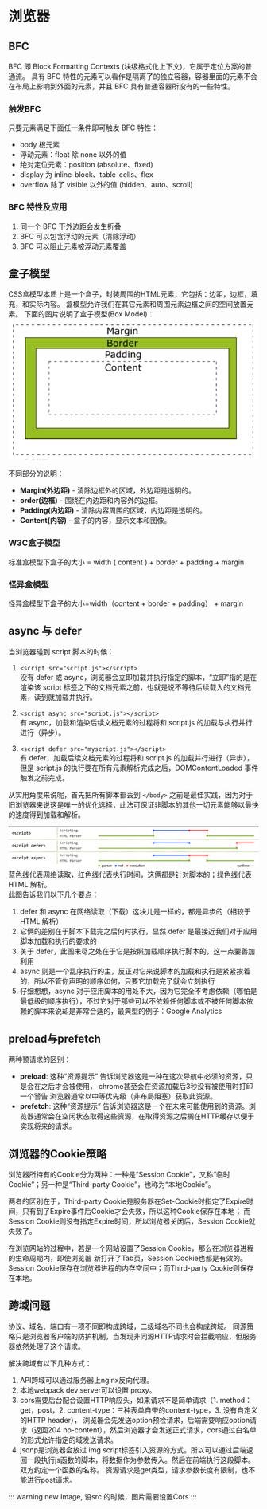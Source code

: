 # 浏览器

## BFC
BFC 即 Block Formatting Contexts (块级格式化上下文)，它属于定位方案的普通流。
具有 BFC 特性的元素可以看作是隔离了的独立容器，容器里面的元素不会在布局上影响到外面的元素，并且 BFC 具有普通容器所没有的一些特性。

### 触发BFC
只要元素满足下面任一条件即可触发 BFC 特性：
- body 根元素
- 浮动元素：float 除 none 以外的值
- 绝对定位元素：position (absolute、fixed)
- display 为 inline-block、table-cells、flex
- overflow 除了 visible 以外的值 (hidden、auto、scroll)

### BFC 特性及应用
1. 同一个 BFC 下外边距会发生折叠
2. BFC 可以包含浮动的元素（清除浮动）
3. BFC 可以阻止元素被浮动元素覆盖

## 盒子模型
CSS盒模型本质上是一个盒子，封装周围的HTML元素，它包括：边距，边框，填充，和实际内容。
盒模型允许我们在其它元素和周围元素边框之间的空间放置元素。
下面的图片说明了盒子模型(Box Model)：
![An image](./images/box-model.png)

不同部分的说明：
- **Margin(外边距)** - 清除边框外的区域，外边距是透明的。
- **order(边框)** - 围绕在内边距和内容外的边框。
- **Padding(内边距)** - 清除内容周围的区域，内边距是透明的。
- **Content(内容)** - 盒子的内容，显示文本和图像。

### W3C盒子模型
标准盒模型下盒子的大小 = width ( content ) + border + padding + margin

### 怪异盒模型
怪异盒模型下盒子的大小=width（content + border + padding） + margin

## async 与 defer
当浏览器碰到 script 脚本的时候：
1. `<script src="script.js"></script>` <br>
没有 defer 或 async，浏览器会立即加载并执行指定的脚本，“立即”指的是在渲染该 script 标签之下的文档元素之前，也就是说不等待后续载入的文档元素，读到就加载并执行。

2. `<script async src="script.js"></script>` <br>
有 async，加载和渲染后续文档元素的过程将和 script.js 的加载与执行并行进行（异步）。

3. `<script defer src="myscript.js"></script>` <br>
有 defer，加载后续文档元素的过程将和 script.js 的加载并行进行（异步），但是 script.js 的执行要在所有元素解析完成之后，DOMContentLoaded 事件触发之前完成。

从实用角度来说呢，首先把所有脚本都丢到 `</body>` 之前是最佳实践，因为对于旧浏览器来说这是唯一的优化选择，此法可保证非脚本的其他一切元素能够以最快的速度得到加载和解析。

![An image](./images/async-defer.png)
蓝色线代表网络读取，红色线代表执行时间，这俩都是针对脚本的；绿色线代表 HTML 解析。<br>
此图告诉我们以下几个要点：
1. defer 和 async 在网络读取（下载）这块儿是一样的，都是异步的（相较于 HTML 解析）
2. 它俩的差别在于脚本下载完之后何时执行，显然 defer 是最接近我们对于应用脚本加载和执行的要求的
3. 关于 defer，此图未尽之处在于它是按照加载顺序执行脚本的，这一点要善加利用
4. async 则是一个乱序执行的主，反正对它来说脚本的加载和执行是紧紧挨着的，所以不管你声明的顺序如何，只要它加载完了就会立刻执行
5. 仔细想想，async 对于应用脚本的用处不大，因为它完全不考虑依赖（哪怕是最低级的顺序执行），不过它对于那些可以不依赖任何脚本或不被任何脚本依赖的脚本来说却是非常合适的，最典型的例子：Google Analytics

## preload与prefetch
两种预请求的区别：
- **preload**: 这种“资源提示” 告诉浏览器这是一种在这次导航中必须的资源，只是会在之后才会被使用， chrome甚至会在资源加载后3秒没有被使用时打印一个警告
  浏览器通常以中等优先级（非布局阻塞）获取此资源。
- **prefetch**: 这种“资源提示” 告诉浏览器这是一个在未来可能使用到的资源。浏览器通常会在空闲状态取得这些资源，在取得资源之后搁在HTTP缓存以便于实现将来的请求。


## 浏览器的Cookie策略
浏览器所持有的Cookie分为两种：一种是“Session Cookie”，又称“临时Cookie”；另一种是“Third-party Cookie”，也称为“本地Cookie”。

两者的区别在于，Third-party Cookie是服务器在Set-Cookie时指定了Expire时间，只有到了Expire事件后Cookie才会失效，所以这种Cookie保存在本地；
而Session Cookie则没有指定Expire时间，所以浏览器关闭后，Session Cookie就失效了。

在浏览网站的过程中，若是一个网站设置了Session Cookie，那么在浏览器进程的生命周期内，即使浏览器
新打开了Tab页，Session Cookie也都是有效的。Session Cookie保存在浏览器进程的内存空间中；而Third-party Cookie则保存在本地。

## 跨域问题
协议、域名、端口有一项不同即构成跨域，二级域名不同也会构成跨域。
同源策略只是浏览器客户端的防护机制，当发现非同源HTTP请求时会拦截响应，但服务器依然处理了这个请求。

解决跨域有以下几种方式：
1. API跨域可以通过服务器上nginx反向代理。
2. 本地webpack dev server可以设置 proxy。
3. cors需要后台配合设置HTTP响应头，如果请求不是简单请求（1. method：get，post，2. content-type：三种表单自带的content-type，3. 没有自定义的HTTP header），
  浏览器会先发送option预检请求，后端需要响应option请求（返回204 no-content），然后浏览器才会发送正式请求，cors通过白名单的形式允许指定的域发送请求。
4. jsonp是浏览器会放过 img script标签引入资源的方式。所以可以通过后端返回一段执行js函数的脚本，将数据作为参数传入。然后在前端执行这段脚本。双方约定一个函数的名称。
  资源请求是get类型，请求参数长度有限制，也不能进行post请求。

::: warning 
new Image, 设src 的时候，图片需要设置Cors
:::

